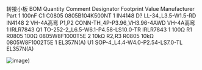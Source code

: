 转接小板 BOM
Quantity	Comment	Designator	Footprint	Value	Manufacturer Part
1	100nF	C1	C0805		0805B104K500NT
1	IN4148	D?	LL-34_L3.5-W1.5-RD		IN4148
2	VH-4A高弯	P1,P2	CONN-TH_4P-P3.96_VH3.96-4AWD		VH-4A高弯
1	IRLR7843	Q1	TO-252-2_L6.5-W6.1-P4.58-LS10.0-TR		IRLR7843
1	100Ω	R1	R0805	100Ω	0805W8F1000T5E
2	10kΩ	R2,R3	R0805	10kΩ	0805W8F1002T5E
1	EL357N(A)	U1	SOP-4_L4.4-W4.0-P2.54-LS7.0-TL		EL357N(A)

![image](https://github.com/windflyfree/trinus/blob/main/pcb/Hot%20bed%20switching%20plate%20wiring%20diagram%20with%20optical%20coupler.png))
